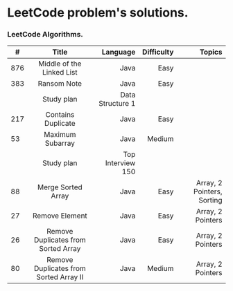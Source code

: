 # LeetCode problem's solutions.

### LeetCode Algorithms.

| #   |                 Title                  |          Language | Difficulty |                     Topics |
|-----|:--------------------------------------:|------------------:|-----------:|---------------------------:|
| 876 |       Middle of the Linked List        |              Java |       Easy |                            |
| 383 |              Ransom Note               |              Java |       Easy |                            |
|     |               Study plan               |  Data Structure 1 |            |                            |
| 217 |           Contains Duplicate           |              Java |       Easy |                            |
| 53  |            Maximum Subarray            |              Java |     Medium |                            |
|     |               Study plan               | Top Interview 150 |            |                            |
| 88  |           Merge Sorted Array           |              Java |       Easy | Array, 2 Pointers, Sorting |
| 27  |             Remove Element             |              Java |       Easy |          Array, 2 Pointers |
| 26  |  Remove Duplicates from Sorted Array   |              Java |       Easy |          Array, 2 Pointers |
| 80  | Remove Duplicates from Sorted Array II |              Java |     Medium |          Array, 2 Pointers |

